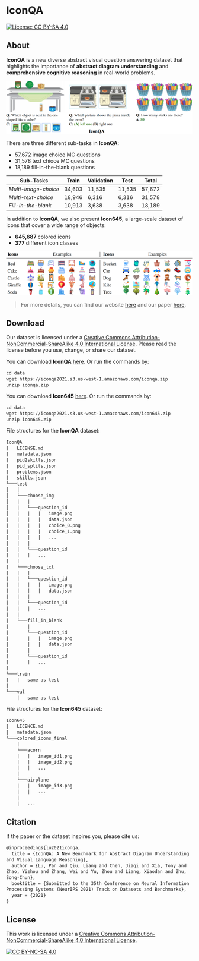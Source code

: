 # IconQA

[![License: CC BY-SA 4.0](https://img.shields.io/badge/License-CC%20BY--SA%204.0-lightgrey.svg)](https://creativecommons.org/licenses/by-sa/4.0/)



## About

**IconQA** is a new diverse abstract visual question answering dataset that highlights the importance of **abstract diagram understanding** and **comprehensive cognitive reasoning** in real-world problems.

![iconqa examples](data/iconqa_examples.png)

There are three different sub-tasks in **IconQA**:

- 57,672 image choice MC questions
- 31,578 text chioce MC questions
- 18,189 fill-in-the-blank  questions

| Sub-Tasks            | Train  | Validation | Test   | Total  |
| -------------------- | ------ | ---------- | ------ | ------ |
| *Multi-image-choice* | 34,603 | 11,535     | 11,535 | 57,672 |
| *Multi-text-choice*  | 18,946 | 6,316      | 6,316  | 31,578 |
| *Fill-in-the-blank* | 10,913 | 3,638      | 3,638  | 18,189 |

In addition to **IconQA**, we also present **Icon645**, a large-scale dataset of icons that cover a wide range of objects:

- **645,687** colored icons
- **377** different icon classes

![icon_examples](data/icon_examples.png)

> For more details, you can find our website [here](https://iconqa.github.io/) and our paper [here]().



## Download

Our dataset is licensed under a [Creative Commons Attribution-NonCommercial-ShareAlike 4.0 International License][cc-by-nc-sa]. Please read the license before you use, change, or share our dataset.

You can download **IconQA** [here](https://iconqa2021.s3.us-west-1.amazonaws.com/iconqa.zip). Or run the commands by:

```shell
cd data
wget https://iconqa2021.s3.us-west-1.amazonaws.com/iconqa.zip
unzip iconqa.zip
```

You can download **Icon645** [here](https://iconqa2021.s3.us-west-1.amazonaws.com/iconqa.zip). Or run the commands by:

```shell
cd data
wget https://iconqa2021.s3.us-west-1.amazonaws.com/icon645.zip
unzip icon645.zip
```

File structures for the **IconQA** dataset:

```
IconQA
|   LICENSE.md
|   metadata.json
|   pid2skills.json
|   pid_splits.json
|   problems.json
|   skills.json
└───test
│   │
│   └───choose_img
│   |   |
│   |   └───question_id
│   |   |   |   image.png
|   |   |   |   data.json
|   |   |   |   choice_0.png
|   |   |   |   choice_1.png
|   |   |   |   ...
|   |   |
|   |   └───question_id
|   |   |   ...
|   |   
|   └───choose_txt
|   |   |  
|   |   └───question_id
|   |   |   |   image.png
|   |   |   |   data.json
|   |   | 
|   |   └───question_id
|   |   |   ...
|   |
|   └───fill_in_blank
|       |  
|       └───question_id
|       |   |   image.png
|       |   |   data.json
|       | 
|       └───question_id
|       |   ...
|   
└───train
|   |   same as test
|   
└───val
    |   same as test
```

File structures for the **Icon645** dataset:

```
Icon645
|   LICENCE.md
|   metadata.json
└───colored_icons_final
    |
    └───acorn
    |   |   image_id1.png
    |   |   image_id2.png
    |   |   ...
    |   
    └───airplane
    |   |   image_id3.png
    |   |   ...
    |      
    |   ...
```



## Citation

If the paper or the dataset inspires you, please cite us:

```
@inproceedings{lu2021iconqa,
  title = {IconQA: A New Benchmark for Abstract Diagram Understanding and Visual Language Reasoning},
  author = {Lu, Pan and Qiu, Liang and Chen, Jiaqi and Xia, Tony and Zhao, Yizhou and Zhang, Wei and Yu, Zhou and Liang, Xiaodan and Zhu, Song-Chun},
  booktitle = {Submitted to the 35th Conference on Neural Information Processing Systems (NeurIPS 2021) Track on Datasets and Benchmarks},
  year = {2021}
}
```



## License

This work is licensed under a
[Creative Commons Attribution-NonCommercial-ShareAlike 4.0 International License][cc-by-nc-sa].

[![CC BY-NC-SA 4.0][cc-by-nc-sa-image]][cc-by-nc-sa]

[cc-by-nc-sa]: http://creativecommons.org/licenses/by-nc-sa/4.0/
[cc-by-nc-sa-image]: https://licensebuttons.net/l/by-nc-sa/4.0/88x31.png
[cc-by-nc-sa-shield]: https://img.shields.io/badge/License-CC%20BY--NC--SA%204.0-lightgrey.svg

